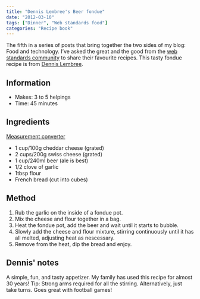 ```yaml
---
title: "Dennis Lembree's Beer fondue"
date: "2012-03-10"
tags: ["Dinner", "Web standards food"]
categories: "Recipe book"
---
```


The fifth in a series of posts that bring together the two sides of my blog: Food and technology. I’ve asked the great and the good from the [web standards community](/tag/web-standards-food/) to share their favourite recipes. This tasty fondue recipe is from [Dennis Lembree](http://www.twitter.com/dennisl).

## Information

* Makes: 3 to 5 helpings
* Time: 45 minutes

## Ingredients

[Measurement converter](https://www.unitconverters.net/)

* 1 cup/100g cheddar cheese (grated)
* 2 cups/200g swiss cheese (grated)
* 1 cup/240ml beer (ale is best)
* 1/2 clove of garlic
* 1tbsp flour
* French bread (cut into cubes)

## Method

1. Rub the garlic on the inside of a fondue pot.
2. Mix the cheese and flour together in a bag.
3. Heat the fondue pot, add the beer and wait until it starts to bubble.
4. Slowly add the cheese and flour mixture, stirring continuously until it has all melted, adjusting heat as nescessary.
5. Remove from the heat, dip the bread and enjoy.

## Dennis' notes

A simple, fun, and tasty appetizer. My family has used this recipe for almost 30 years! Tip: Strong arms required for all the stirring. Alternatively, just take turns. Goes great with football games!

